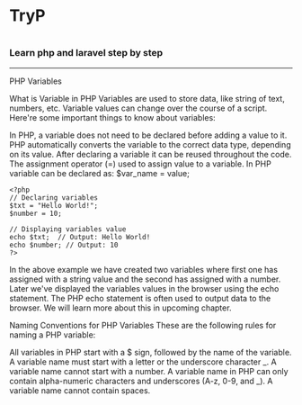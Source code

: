 # TryP 
#
### Learn php and laravel step by step 
<hr>

PHP Variables

What is Variable in PHP
Variables are used to store data, like string of text, numbers, etc. Variable values can change over the course of a script. Here're some important things to know about variables:

In PHP, a variable does not need to be declared before adding a value to it. PHP automatically converts the variable to the correct data type, depending on its value.
After declaring a variable it can be reused throughout the code.
The assignment operator (=) used to assign value to a variable.
In PHP variable can be declared as: $var_name = value;

```
<?php
// Declaring variables
$txt = "Hello World!";
$number = 10;
 
// Displaying variables value
echo $txt;  // Output: Hello World!
echo $number; // Output: 10
?>
```
In the above example we have created two variables where first one has assigned with a string value and the second has assigned with a number. Later we've displayed the variables values in the browser using the echo statement. The PHP echo statement is often used to output data to the browser. We will learn more about this in upcoming chapter.

Naming Conventions for PHP Variables
These are the following rules for naming a PHP variable:

All variables in PHP start with a $ sign, followed by the name of the variable.
A variable name must start with a letter or the underscore character _.
A variable name cannot start with a number.
A variable name in PHP can only contain alpha-numeric characters and    underscores (A-z, 0-9, and _).
A variable name cannot contain spaces.